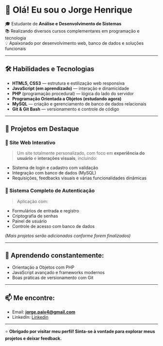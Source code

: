 # 👋 Olá! Eu sou o Jorge Henrique

🎓 Estudante de **Análise e Desenvolvimento de Sistemas**  
📚 Realizando diversos cursos complementares em programação e tecnologia  
💡 Apaixonado por desenvolvimento web, banco de dados e soluções funcionais

---

## 🛠️ Habilidades e Tecnologias

- **HTML5, CSS3** — estrutura e estilização web responsiva
- **JavaScript (em aprendizado)** — interação e dinamicidade
- **PHP** (programação procedural) — lógica do lado do servidor
- **Programação Orientada a Objetos (estudando agora)**
- **MySQL** — criação e gerenciamento de banco de dados relacionais
- **Git & Git Bash** — versionamento e controle de código

---

## 🚀 Projetos em Destaque

### 🔷 Site Web Interativo
> Um site totalmente personalizado, com foco em **experiência do usuário** e **interações visuais**, incluindo:
- Sistema de login e cadastro com validação
- Integração com banco de dados (MySQL)
- Requisições, feedbacks visuais e várias funcionalidades dinâmicas

### 🔷 Sistema Completo de Autenticação
> Aplicação com:
- Formulários de entrada e registro
- Criptografia de senhas
- Painel de usuário
- Controle de acesso com banco de dados

*(Mais projetos serão adicionados conforme forem finalizados)*

---

## 🧠 Aprendendo constantemente:
- Orientação a Objetos com PHP
- JavaScript avançado e frameworks modernos
- Boas práticas de versionamento com Git

---

## 📫 Me encontre:
- Email: **jorge.paiv4@gmail.com**
- LinkedIn: [Linkedin](https://www.linkedin.com/in/jorge-henrique-16b567263/)
---

⭐ **Obrigado por visitar meu perfil! Sinta-se à vontade para explorar meus projetos e deixar feedback.**

